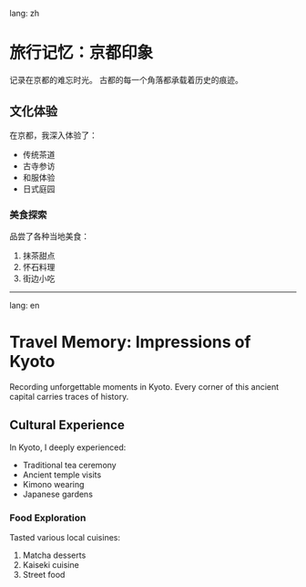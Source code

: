 lang: zh
# 旅行记忆：京都印象
记录在京都的难忘时光。
古都的每一个角落都承载着历史的痕迹。

## 文化体验

在京都，我深入体验了：
- 传统茶道
- 古寺参访
- 和服体验
- 日式庭园

### 美食探索

品尝了各种当地美食：
1. 抹茶甜点
2. 怀石料理
3. 街边小吃

---
lang: en
# Travel Memory: Impressions of Kyoto
Recording unforgettable moments in Kyoto.
Every corner of this ancient capital carries traces of history.

## Cultural Experience

In Kyoto, I deeply experienced:
- Traditional tea ceremony
- Ancient temple visits
- Kimono wearing
- Japanese gardens

### Food Exploration

Tasted various local cuisines:
1. Matcha desserts
2. Kaiseki cuisine
3. Street food
